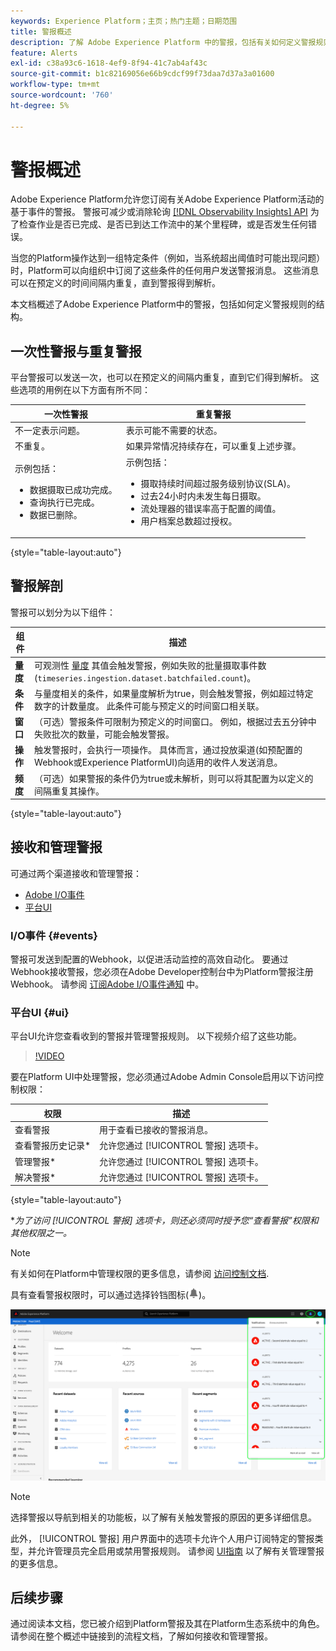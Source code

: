 ```yaml
---
keywords: Experience Platform；主页；热门主题；日期范围
title: 警报概述
description: 了解 Adobe Experience Platform 中的警报，包括有关如何定义警报规则的结构。
feature: Alerts
exl-id: c38a93c6-1618-4ef9-8f94-41c7ab4af43c
source-git-commit: b1c82169056e66b9cdcf99f73daa7d37a3a01600
workflow-type: tm+mt
source-wordcount: '760'
ht-degree: 5%

---
```


# 警报概述

Adobe Experience Platform允许您订阅有关Adobe Experience Platform活动的基于事件的警报。 警报可减少或消除轮询 [[!DNL Observability Insights] API](../api/overview.md) 为了检查作业是否已完成、是否已到达工作流中的某个里程碑，或是否发生任何错误。

当您的Platform操作达到一组特定条件（例如，当系统超出阈值时可能出现问题）时，Platform可以向组织中订阅了这些条件的任何用户发送警报消息。 这些消息可以在预定义的时间间隔内重复，直到警报得到解析。

本文档概述了Adobe Experience Platform中的警报，包括如何定义警报规则的结构。

## 一次性警报与重复警报

平台警报可以发送一次，也可以在预定义的间隔内重复，直到它们得到解析。 这些选项的用例在以下方面有所不同：

| 一次性警报 | 重复警报 |
| --- | --- |
| 不一定表示问题。 | 表示可能不需要的状态。 |
| 不重复。 | 如果异常情况持续存在，可以重复上述步骤。 |
| 示例包括：<ul><li>数据摄取已成功完成。</li><li>查询执行已完成。</li><li>数据已删除。</li></ul> | 示例包括：<ul><li>摄取持续时间超过服务级别协议(SLA)。</li><li>过去24小时内未发生每日摄取。</li><li>流处理器的错误率高于配置的阈值。</li><li>用户档案总数超过授权。</li></ul> |

{style=&quot;table-layout:auto&quot;}

## 警报解剖

警报可以划分为以下组件：

| 组件 | 描述 |
| --- | --- |
| **量度** | 可观测性 [量度](../api/metrics.md#available-metrics) 其值会触发警报，例如失败的批量摄取事件数(`timeseries.ingestion.dataset.batchfailed.count`)。 |
| **条件** | 与量度相关的条件，如果量度解析为true，则会触发警报，例如超过特定数字的计数量度。 此条件可能与预定义的时间窗口相关联。 |
| **窗口** | （可选）警报条件可限制为预定义的时间窗口。 例如，根据过去五分钟中失败批次的数量，可能会触发警报。 |
| **操作** | 触发警报时，会执行一项操作。 具体而言，通过投放渠道(如预配置的Webhook或Experience PlatformUI)向适用的收件人发送消息。 |
| **频度** | （可选）如果警报的条件仍为true或未解析，则可以将其配置为以定义的间隔重复其操作。 |

{style=&quot;table-layout:auto&quot;}

## 接收和管理警报

可通过两个渠道接收和管理警报：

* [Adobe I/O事件](#events)
* [平台UI](#ui)

### I/O事件 {#events}

警报可发送到配置的Webhook，以促进活动监控的高效自动化。 要通过Webhook接收警报，您必须在Adobe Developer控制台中为Platform警报注册Webhook。 请参阅 [订阅Adobe I/O事件通知](./subscribe.md) 中。

### 平台UI {#ui}

平台UI允许您查看收到的警报并管理警报规则。 以下视频介绍了这些功能。

>[!VIDEO](https://video.tv.adobe.com/v/336218?quality=12&learn=on)

要在Platform UI中处理警报，您必须通过Adobe Admin Console启用以下访问控制权限：

| 权限 | 描述 |
| --- | --- |
| 查看警报 | 用于查看已接收的警报消息。 |
| 查看警报历史记录* | 允许您通过 [!UICONTROL 警报] 选项卡。 |
| 管理警报* | 允许您通过 [!UICONTROL 警报] 选项卡。 |
| 解决警报* | 允许您通过 [!UICONTROL 警报] 选项卡。 |

{style=&quot;table-layout:auto&quot;}

**为了访问 [!UICONTROL 警报] 选项卡，则还必须同时授予您“查看警报”权限和其他权限之一。*

>[!NOTE]
>
>有关如何在Platform中管理权限的更多信息，请参阅 [访问控制文档](../../access-control/ui/overview.md).

具有查看警报权限时，可以通过选择铃铛图标(![钟图标](../images/alerts/overview/icon.png))。

![](../images/alerts/overview/ui.png)

>[!NOTE]
>
> 选择警报以导航到相关的功能板，以了解有关触发警报的原因的更多详细信息。

此外， [!UICONTROL 警报] 用户界面中的选项卡允许个人用户订阅特定的警报类型，并允许管理员完全启用或禁用警报规则。 请参阅 [UI指南](./ui.md) 以了解有关管理警报的更多信息。

## 后续步骤

通过阅读本文档，您已被介绍到Platform警报及其在Platform生态系统中的角色。 请参阅在整个概述中链接到的流程文档，了解如何接收和管理警报。
